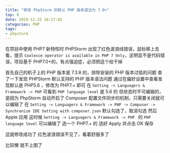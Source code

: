 ```yaml
---
title: "修改 PhpStorm 的默认 PHP 版本语法为 7.0+"
top: 0
date: 2019-11-25 16:27:02
categories: PHP
tags:
- phpstorm
---
```


在项目中使用 PHP7 新特性时 PHPStorm 出现了红色波浪线错误，鼠标移上去看，提示 `Coalesce operator is available in PHP 7 Only`，这明显不是代码错误，项目基于 PHP7.0+的，有点强迫症，必须把这个给干掉
<!--more-->
首先自己的机子上的 PHP 版本是 7.3.8 的，排除安装的 PHP 版本过低的问题
查了一下发现 PHPStorm 默认支持的 PHP 版本语法问题
通过在偏好设置中查看发现默认是 PHP5.6 ，修改为 PHP7.+ 即可
在 `Setting -> Languagers & Framework -> PHP` 可看到 `PHP language level` 是 5.6 的
但状态时不可编辑的，是因为 PhpStorm 自动开启了 Composer 配置文件同步的机制，只需要关闭就可以编辑了
在 `Setting -> Languagers & Framework -> PHP -> Composer -> Synchronize IDE Setting with composer.json` 默认勾选了，取消勾选 然后 Apple 应用
这时候 `Setting -> Languagers & Framework -> PHP ` 的 `PHP language level` 可以编辑了 选一个 PHP7.+ 的 选好 Apply 并点击 OK 保存

这就修改成功了
红色波浪错误不见了，看着舒服多了

比较懒 就不上图了
